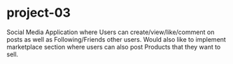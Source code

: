 # project-03
Social Media Application where Users can create/view/like/comment on posts as well as Following/Friends other users. Would also like to implement marketplace section where users can also post Products that they want to sell.

